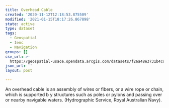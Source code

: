 ```yaml
---
title: Overhead Cable
created: '2020-11-12T12:18:53.875509'
modified: '2021-01-15T18:17:26.867898'
state: active
type: dataset
tags:
  - Geospatial
  - Ienc
  - Navigation
groups: []
csv_url: >-
  https://geospatial-usace.opendata.arcgis.com/datasets/f26a48e3731b4cdf89c155e46ac90ae6_0.csv?outSR=%7B%22latestWkid%22%3A4326%2C%22wkid%22%3A4326%7D
json_url: ''
layout: post

---
```

An overhead cable is an assembly of wires or fibers, or a wire rope or chain, which is supported b y structures such as poles or pylons and passing over or nearby navigable waters. (Hydrographic Service, Royal Australian Navy).
